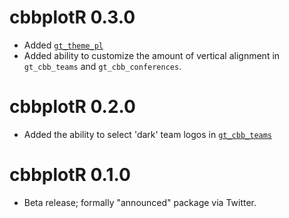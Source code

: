 # cbbplotR 0.3.0
- Added [`gt_theme_pl`](https://cbbplotr.aweatherman.com/reference/gt_theme_pl.html)
- Added ability to customize the amount of vertical alignment in `gt_cbb_teams` and `gt_cbb_conferences`.

# cbbplotR 0.2.0

- Added the ability to select 'dark' team logos in [`gt_cbb_teams`](https://cbbplotr.aweatherman.com/reference/gt_cbb_teams.html)

# cbbplotR 0.1.0

- Beta release; formally "announced" package via Twitter.
